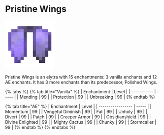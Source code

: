 # Pristine Wings

![](<../../.gitbook/assets/Pristine Wings (1).gif>)

Pristine Wings is an elytra with 15 enchantments: 3 vanilla enchants and 12 AE enchants. It has 3 more enchants than its predecessor, Polished Wings.

{% tabs %}
{% tab title="Vanilla" %}
| Enchantment | Level |
| ----------- | ----- |
| Mending     | 99    |
| Protection  | 99    |
| Unbreaking  | 99    |
{% endtab %}

{% tab title="AE" %}
| Enchantment       | Level |
| ----------------- | ----- |
| Momentum          | 99    |
| Vengeful Diminish | 99    |
| Fat               | 99    |
| Unholy            | 99    |
| Divert            | 99    |
| Patch             | 99    |
| Creeper Armor     | 99    |
| Obsidianshield    | 99    |
| Divine Enlighted  | 99    |
| Mighty Cactus     | 99    |
| Chunky            | 99    |
| Stormcaller       | 99    |
{% endtab %}
{% endtabs %}
